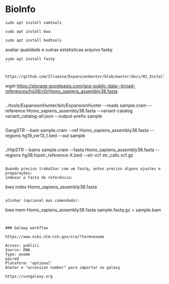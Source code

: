 # BioInfo
```
sudo apt install samtools
```

```
sudo apt install bwa
```

```
sudo apt install bedtools
```

avaliar qualidade e outras estatisticas arquivo fastq:
```
sudo apt install fastp 
``


https://github.com/Illumina/ExpansionHunter/blob/master/docs/02_Installation.md

```
wget https://storage.googleapis.com/gcp-public-data--broad-references/hg38/v0/Homo_sapiens_assembly38.fasta
```
```
../tools/ExpansionHunter/bin/ExpansionHunter --reads sample.cram --reference Homo_sapiens_assembly38.fasta  --variant-catalog variant_catalog-all.json  --output-prefix sample
```
```
GangSTR --bam sample.cram --ref Homo_sapiens_assembly38.fasta --regions hg19_ver13_1.bed --out sample
```
```
./HipSTR --bams sample.cram --fasta Homo_sapiens_assembly38.fasta --regions hg38.hipstr_reference-X.bed --str-vcf str_calls.vcf.gz
```

Quando preciso trabalhar com um fastq, antes preciso alguns ajustes e preparações:
indexar o fasta de referência:
```
bwa index Homo_sapiens_assembly38.fasta
```

alinhar (opcional mas comendado):
```
bwa mem Homo_sapiens_assembly38.fasta sample.fastq.gz > sample.bam
```


### Galawy workflow

https://www.ncbi.nlm.nih.gov/sra/?term=exome

Access: publici
Source: DNA
Type: exome
paired
Plataform: 'optional'
Anotar o "accession number" para importar no galaxy

https://usegalaxy.org
